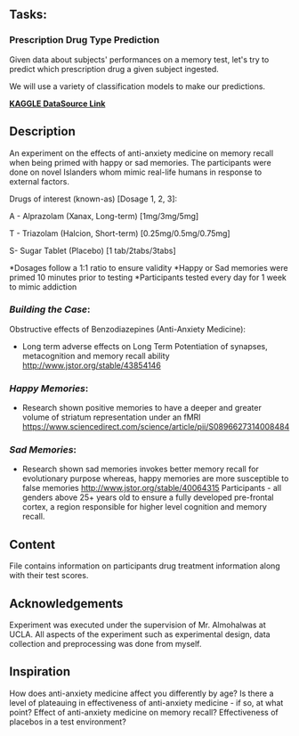 ## __Tasks__:
### Prescription Drug Type Prediction
Given data about subjects' performances on a memory test, let's try to predict which prescription drug a given subject ingested.

We will use a variety of classification models to make our predictions.

__[__KAGGLE DataSource Link__](https://www.kaggle.com/steveahn/memory-test-on-drugged-islanders-data)__

## __Description__

An experiment on the effects of anti-anxiety medicine on memory recall when being primed with happy or sad memories. The participants were done on novel Islanders whom mimic real-life humans in response to external factors.

Drugs of interest (known-as) [Dosage 1, 2, 3]:

A - Alprazolam (Xanax, Long-term) [1mg/3mg/5mg]

T - Triazolam (Halcion, Short-term) [0.25mg/0.5mg/0.75mg]

S- Sugar Tablet (Placebo) [1 tab/2tabs/3tabs]

*Dosages follow a 1:1 ratio to ensure validity
*Happy or Sad memories were primed 10 minutes prior to testing
*Participants tested every day for 1 week to mimic addiction

### _Building the Case_:
Obstructive effects of Benzodiazepines (Anti-Anxiety Medicine):

- Long term adverse effects on Long Term Potentiation of synapses, metacognition and memory recall ability
http://www.jstor.org/stable/43854146
### _Happy Memories_:

- Research shown positive memories to have a deeper and greater volume of striatum representation under an fMRI
https://www.sciencedirect.com/science/article/pii/S0896627314008484
### _Sad Memories_:

- Research shown sad memories invokes better memory recall for evolutionary purpose whereas, happy memories are more susceptible to false memories
http://www.jstor.org/stable/40064315
Participants - all genders above 25+ years old to ensure a fully developed pre-frontal cortex, a region responsible for higher level cognition and memory recall.

## Content
File contains information on participants drug treatment information along with their test scores.

## Acknowledgements
Experiment was executed under the supervision of Mr. Almohalwas at UCLA.
All aspects of the experiment such as experimental design, data collection and preprocessing was done from myself.

## Inspiration
How does anti-anxiety medicine affect you differently by age?
Is there a level of plateauing in effectiveness of anti-anxiety medicine - if so, at what point?
Effect of anti-anxiety medicine on memory recall?
Effectiveness of placebos in a test environment?